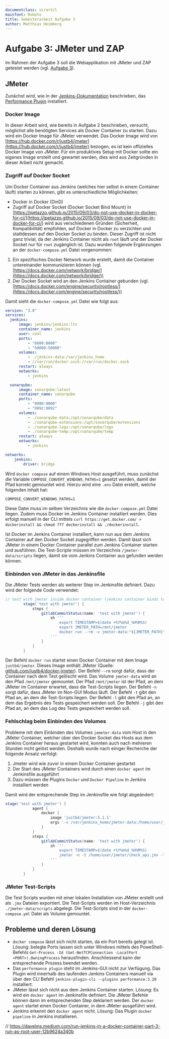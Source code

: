 ```yaml
---
documentclass: scrartcl
mainfont: Roboto
title: Semesterarbeit Aufgabe 3
author: Matthias Heimberg
---
```


# Aufgabe 3: JMeter und ZAP

Im Rahmen der Aufgabe 3 soll die Webapplikation mit JMeter und ZAP getestet werden (vgl. [Aufgabe 3](https://moodle.ffhs.ch/mod/assign/view.php?id=4133081)).

## JMeter
Zunächst wird, wie in der [Jenkins-Dokumentation](https://www.jenkins.io/doc/book/using/using-jmeter-with-jenkins/) beschrieben, das [Performance Plugin](https://plugins.jenkins.io/performance) installiert. 
### Docker Image
In dieser Arbeit wird, wie bereits in Aufgabe 2 beschrieben, versucht, möglichst alle benötigten Services als Docker Container zu starten. Dazu wird ein Docker Image für JMeter verwendet. Das Docker Image wird von [https://hub.docker.com/r/justb4/jmeter](https://hub.docker.com/r/justb4/jmeter) bezogen, es ist kein offizielles Docker Image von JMeter. Für ein produktives Setup mit Docker sollte ein eigenes Image erstellt und gewartet werden, dies wird aus Zeitgründen in dieser Arbeit nicht gemacht. 

### Zugriff auf Docker Socket
Um Docker Container aus Jenkins (welches hier selbst in einem Container läuft) starten zu können, gibt es unterschiedliche Möglichkeiten:
- Docker in Docker (DinD)
- Zugriff auf Docker Socket (Docker Socket Bind Mount)
In [https://jpetazzo.github.io/2015/09/03/do-not-use-docker-in-docker-for-ci/](https://jpetazzo.github.io/2015/09/03/do-not-use-docker-in-docker-for-ci/) wird aus verschiedenen Gründen (Sicherheit, Kompatibilität) empfohlen, auf Docker in Docker zu verzichten und stattdessen auf den Docker Socket zu binden. Dieser Zugriff ist nicht ganz trivial, da der Jenkins Container nicht als `root` läuft und der Docker Socket nur für `root` zugänglich ist. Dazu wurden folgende Ergänzungen an der `docker-compose.yml` Datei vorgenommen:
1. Ein spezifisches Docker Network wurde erstellt, damit die Container untereinander kommunizieren können (vgl. [https://docs.docker.com/network/bridge/](https://docs.docker.com/network/bridge/))
2. Der Docker Socket wird an den Jenkins Container gebunden (vgl. [https://docs.docker.com/engine/security/rootless/](https://docs.docker.com/engine/security/rootless/))

Damit sieht die `docker-compose.yml` Datei wie folgt aus:
```yaml
version: "3.8"
services:
  jenkins:
      image: jenkins/jenkins:lts
      container_name: jenkins
      user: root
      ports:
          - "8080:8080"
          - "50000:50000"
      volumes:
          - ./jenkins-data:/var/jenkins_home
          - //var/run/docker.sock://var/run/docker.sock
      restart: always
      networks:
          - jenkins

  sonarqube:
      image: sonarqube:latest
      container_name: sonarqube
      ports:
          - "9000:9000"
          - "9092:9092"
      volumes:
          - ./sonarqube-data:/opt/sonarqube/data
          - ./sonarqube-extensions:/opt/sonarqube/extensions
          - ./sonarqube-logs:/opt/sonarqube/logs
          - ./sonarqube-temp:/opt/sonarqube/temp
      restart: always
      networks:
          - jenkins

networks:
    jenkins:
        driver: bridge
```
Wird `docker compose` auf einem Windows Host ausgeführt, muss zunächst die Variable `COMPOSE_CONVERT_WINDOWS_PATHS=1` gesetzt werden, damit der Pfad korrekt gemountet wird. Hierzu wird eine `.env` Datei erstellt, welche folgenden Inhalt hat:
```env
COMPOSE_CONVERT_WINDOWS_PATHS=1
```
Diese Datei muss im selben Verzeichnis wie die `docker-compose.yml` Datei liegen. Zudem muss Docker im Jenkins Container installiert werden. Dies erfolgt manuell in der CLI mittels `curl https://get.docker.com/ > dockerinstall && chmod 777 dockerinstall && ./dockerinstall`.

Ist Docker im Jenkins Container installiert, kann nun aus dem Jenkins Container auf den Docker Socket zugegriffen werden. Damit lässt sich JMeter in einem Docker Container parallel zum Jenkins Container starten und ausführen. Die Test-Scripte müssen im Verzeichnis `/jmeter-data/scripts` liegen, damit sie vom Jenkins Container aus gefunden werden können.

### Einbinden von JMeter in das Jenkinsfile
Die JMeter Tests werden als weiterer Step im Jenkinsfile definiert. Dazu wird der folgende Code verwendet:
```groovy
// test with jmeter inside docker container (jenkins container binds to docker socket on host)
        stage('test with jmeter') {
            steps {
                gitlabCommitStatus(name: 'test with jmeter') {
                    sh '''
                        export TIMESTAMP=$(date +%Y%m%d_%H%M%S)
                        export JMETER_PATH=/mnt/jmeter
                        docker run --rm -v jmeter-data:"${JMETER_PATH}" justb4/jmeter -n -t /mnt/jmeter/scripts -l "${JMETER_PATH}"/tmp/result_"${TIMESTAMP}".jtl -j "${JMETER_PATH}/tmp/jmeter_${TIMESTAMP}".log 
                    '''
                }
            }
        }
```
Der Befehl `docker run` startet einen Docker Container mit dem Image `justb4/jmeter`. Dieses Image enthält JMeter (Quelle: [github.com/justb4/docker-jmeter](https://github.com/justb4/docker-jmeter)). Der Befehl `--rm` sorgt dafür, dass der Container nach dem Test gelöscht wird. Das Volume `jmeter-data` wird an den Pfad `/mnt/jmeter` gemountet. Der Pfad `/mnt/jmeter` ist der Pfad, an dem JMeter im Container erwartet, dass die Test-Scripts liegen. Der Befehl `-n` sorgt dafür, dass JMeter im Non-GUI Modus läuft. Der Befehl `-t` gibt den Pfad an, an dem die Test-Scripts liegen. Der Befehl `-l` gibt den Pfad an, an dem das Ergebnis des Tests gespeichert werden soll. Der Befehl `-j` gibt den Pfad an, an dem das Log des Tests gespeichert werden soll.

### Fehlschlag beim Einbinden des Volumes
Probleme mit dem Einbinden des Volumes `jemeter-data` vom Host in den JMeter Container, welcher über den Docker Socket des Hosts aus dem Jenkins Container heraus gestartet wird, konnten auch nach mehreren Stunden nicht gelöst werden. Deshalb wurde nach einiger Recherche der folgende Ansatz verfolgt:
1. Jmeter wird wie zuvor in einem Docker Container gestartet
2. Der Start des JMeter Containers wird durch einen `docker agent` im Jenkinsfile ausgeführt
3. Dazu müssen die Plugins `Docker` und `Docker Pipeline` in Jenkins installiert werden

Damit wird der entsprechende Step im Jenkinsfile wie folgt abgeändert:
```groovy
stage('test with jmeter') {
            agent { 
                docker {
                    image 'justb4/jmeter:5.1.1'
                    args '-v /var/jenkins_home/jmeter-data:/home/user/jmeter'
                }
            }
            steps {
                gitlabCommitStatus(name: 'test with jmeter') {
                    sh '''
                        export TIMESTAMP=$(date +%Y%m%d_%H%M%S)
                        jmeter -n -t /home/user/jmeter/check_api.jmx -l /home/user/jmeter/result_${TIMESTAMP}.jtl -j /home/user/jmeter/jmeter_${TIMESTAMP}.log
                    '''
                }
            }
        }
```





### JMeter Test-Scripts
Die Test Scripts wurden mit einer lokalen Installation von JMeter erstellt und als `.jmx` Dateien exportiert. Die Test-Scripts werden im Host-Verzeichnis `./jmeter-data/scripts` abgelegt. Die Test-Scripts sind in der `docker-compose.yml` Datei als Volume gemountet. 

## Probleme und deren Lösung
- `docker compose` lässt sich nicht starten, da ein Port bereits gelegt ist. Lösung: belegte Ports lassen sich unter Windows mittels des PoweShell-Befehls `Get-Process -Id (Get-NetTCPConnection -LocalPort <PORT>).OwningProcess` herausfinden. Anschliessend kann der entsprechende Prozess beendet werden.
- Das `performance plugin` steht im Jenkins-GUI nicht zur Verfügung. Das Plugin wird innerhalb des laufenden Jenkins Containers manuell via über den CLI Befehl `jenkins-plugin-cli --plugins performance:3.20` installiert.
- JMeter lässt sich nicht aus dem Jenkins Container starten. Lösung: Es wird ein `docker agent` im Jenkinsfile definiert. Die JMeter Befehle können dann im entsprechenden Step deklariert werden. Der `docker agent` startet einen Docker Container, in dem JMeter ausgeführt wird.
- Jenkins erkennt den `docker agent` nicht. Lösung: Das Plugin `docker pipeline` in Jenkins installieren.



// https://davelms.medium.com/run-jenkins-in-a-docker-container-part-3-run-as-root-user-12b9624a340b
